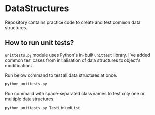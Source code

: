 DataStructures
==============
Repository contains practice code to create and test common data structures.

How to run unit tests?
----------------------
`unittests.py` module uses Python's in-built `unittest` library. I've added common test cases from initialisation of data structures to object's modifications.

Run below command to test all data structures at once.
```sh
python unittests.py
```

Run command with space-separated class names to test only one or multiple data structures.
```sh
python unittests.py TestLinkedList
```
